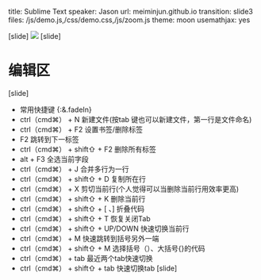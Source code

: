 title: Sublime Text
speaker: Jason
url: meiminjun.github.io
transition: slide3
files: /js/demo.js,/css/demo.css,/js/zoom.js
theme: moon
usemathjax: yes

[slide]
![](http://ww1.sinaimg.cn/large/69a9ed59gw1f56cg7zmfvj20hm08kdhc.jpg)
[slide]

# 编辑区

[slide]
* 常用快捷键 {:&.fadeIn}
* ctrl（cmd⌘） + N 新建文件(按tab 键也可以新建文件，第一行是文件命名)
* ctrl（cmd⌘） + F2 设置书签/删除标签
* F2 跳转到下一标签
* ctrl（cmd⌘） + shift⇧ + F2  删除所有标签
* alt + F3 全选当前字段
* ctrl（cmd⌘） + J 合并多行为一行
* ctrl（cmd⌘） + shift⇧ + D 复制所在行
* ctrl（cmd⌘） +  X 剪切当前行(个人觉得可以当删除当前行用效率更高)
* ctrl（cmd⌘） + shift⇧ + K 删除当前行
* ctrl（cmd⌘） + shift⇧ + [ 、] 折叠代码
* ctrl（cmd⌘） + shift⇧ + T  恢复关闭Tab
* ctrl（cmd⌘） + shift⇧ + UP/DOWN 快速切换当前行
* ctrl（cmd⌘） + M 快速跳转到括号另外一端
* ctrl（cmd⌘） + shift⇧ + M 选择括号（）、大括号{}的代码
* ctrl（cmd⌘） + tab 最近两个tab快速切换
* ctrl（cmd⌘） + shift⇧ + tab 快速切换tab
[slide]



